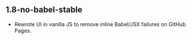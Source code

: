## 1.8-no-babel-stable
- Rewrote UI in vanilla JS to remove inline Babel/JSX failures on GitHub Pages.
